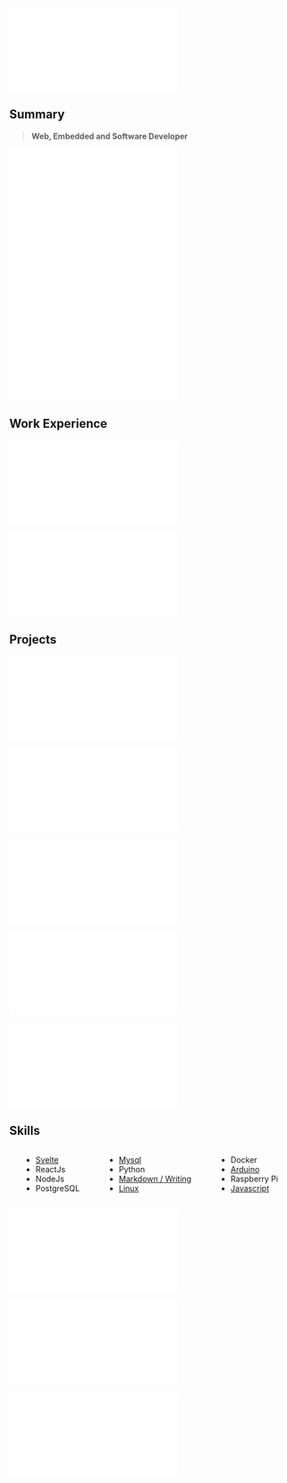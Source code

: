![](/header.md)

## Summary

> **Web, Embedded and Software Developer**

![](/summaries/web.md)
![](/summaries/linux.md)
![](/summaries/electronic.md)

## Work Experience

![](/experience/escobedo%20medina.md)

![](/experience/taionca.md)

## Projects

![](/projects/getbookmarklets.md)

![](/projects/webpipe.md)

![](/projects/taionca%20web.md)

![](/projects/bolivar%20paralelo.md)

![](/projects/arduinooven.md)

## Skills

<div class="columnList" style="display: flex; justify-content: space-around">
<div style="display: flex; flex-direction: column">

- [Svelte](https://github.com/madacol/bolivarparalelo)
- ReactJs
- NodeJs
- PostgreSQL

</div>
<div style="display: flex; flex-direction: column">

- [Mysql](https://stackoverflow.com/search?q=user:3163120+[mysql])
- Python
- [Markdown / Writing](https://github.com/madacol/knowledge)
- [Linux](https://stackoverflow.com/search?q=user:3163120+[linux])

</div>
<div style="display: flex; flex-direction: column">

- Docker
- [Arduino](https://github.com/madacol/ArduinoOven)
- Raspberry Pi
- [Javascript](https://stackoverflow.com/search?q=user:3163120+[javascript])

</div>
</div>
<!-- 
## Soft Skills

<div class="columnList" style="display: flex; justify-content: space-around">
<div style="display: flex; flex-direction: column">

- Fast and constant learning
- First principles thinking
- Big picture thinking

</div>
<div style="display: flex; flex-direction: column">

- Clear writing
- Proactive
- Empathic

</div>
<div style="display: flex; flex-direction: column">

- Collaborative
- Honest
- Ethical

</div>
</div> -->

![](/education.md)

![](/languages.md)

![](/other_profiles.md)
